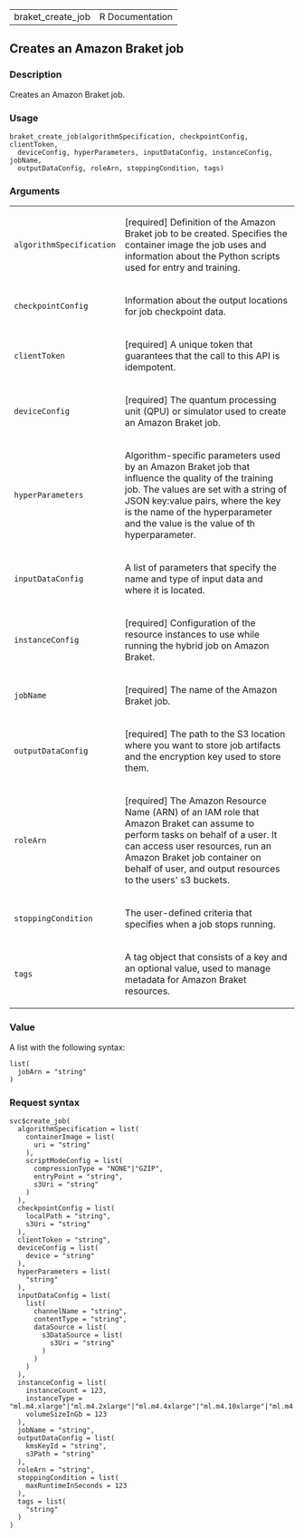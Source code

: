 <table style="width: 100%;">
<tbody>
<tr class="odd">
<td>braket_create_job</td>
<td style="text-align: right;">R Documentation</td>
</tr>
</tbody>
</table>

## Creates an Amazon Braket job

### Description

Creates an Amazon Braket job.

### Usage

    braket_create_job(algorithmSpecification, checkpointConfig, clientToken,
      deviceConfig, hyperParameters, inputDataConfig, instanceConfig, jobName,
      outputDataConfig, roleArn, stoppingCondition, tags)

### Arguments

<table>
<colgroup>
<col style="width: 35%" />
<col style="width: 65%" />
</colgroup>
<tbody>
<tr class="odd">
<td><code
id="braket_create_job_:_algorithmSpecification">algorithmSpecification</code></td>
<td><p>[required] Definition of the Amazon Braket job to be created.
Specifies the container image the job uses and information about the
Python scripts used for entry and training.</p></td>
</tr>
<tr class="even">
<td><code
id="braket_create_job_:_checkpointConfig">checkpointConfig</code></td>
<td><p>Information about the output locations for job checkpoint
data.</p></td>
</tr>
<tr class="odd">
<td><code id="braket_create_job_:_clientToken">clientToken</code></td>
<td><p>[required] A unique token that guarantees that the call to this
API is idempotent.</p></td>
</tr>
<tr class="even">
<td><code id="braket_create_job_:_deviceConfig">deviceConfig</code></td>
<td><p>[required] The quantum processing unit (QPU) or simulator used to
create an Amazon Braket job.</p></td>
</tr>
<tr class="odd">
<td><code
id="braket_create_job_:_hyperParameters">hyperParameters</code></td>
<td><p>Algorithm-specific parameters used by an Amazon Braket job that
influence the quality of the training job. The values are set with a
string of JSON key:value pairs, where the key is the name of the
hyperparameter and the value is the value of th hyperparameter.</p></td>
</tr>
<tr class="even">
<td><code
id="braket_create_job_:_inputDataConfig">inputDataConfig</code></td>
<td><p>A list of parameters that specify the name and type of input data
and where it is located.</p></td>
</tr>
<tr class="odd">
<td><code
id="braket_create_job_:_instanceConfig">instanceConfig</code></td>
<td><p>[required] Configuration of the resource instances to use while
running the hybrid job on Amazon Braket.</p></td>
</tr>
<tr class="even">
<td><code id="braket_create_job_:_jobName">jobName</code></td>
<td><p>[required] The name of the Amazon Braket job.</p></td>
</tr>
<tr class="odd">
<td><code
id="braket_create_job_:_outputDataConfig">outputDataConfig</code></td>
<td><p>[required] The path to the S3 location where you want to store
job artifacts and the encryption key used to store them.</p></td>
</tr>
<tr class="even">
<td><code id="braket_create_job_:_roleArn">roleArn</code></td>
<td><p>[required] The Amazon Resource Name (ARN) of an IAM role that
Amazon Braket can assume to perform tasks on behalf of a user. It can
access user resources, run an Amazon Braket job container on behalf of
user, and output resources to the users' s3 buckets.</p></td>
</tr>
<tr class="odd">
<td><code
id="braket_create_job_:_stoppingCondition">stoppingCondition</code></td>
<td><p>The user-defined criteria that specifies when a job stops
running.</p></td>
</tr>
<tr class="even">
<td><code id="braket_create_job_:_tags">tags</code></td>
<td><p>A tag object that consists of a key and an optional value, used
to manage metadata for Amazon Braket resources.</p></td>
</tr>
</tbody>
</table>

### Value

A list with the following syntax:

    list(
      jobArn = "string"
    )

### Request syntax

    svc$create_job(
      algorithmSpecification = list(
        containerImage = list(
          uri = "string"
        ),
        scriptModeConfig = list(
          compressionType = "NONE"|"GZIP",
          entryPoint = "string",
          s3Uri = "string"
        )
      ),
      checkpointConfig = list(
        localPath = "string",
        s3Uri = "string"
      ),
      clientToken = "string",
      deviceConfig = list(
        device = "string"
      ),
      hyperParameters = list(
        "string"
      ),
      inputDataConfig = list(
        list(
          channelName = "string",
          contentType = "string",
          dataSource = list(
            s3DataSource = list(
              s3Uri = "string"
            )
          )
        )
      ),
      instanceConfig = list(
        instanceCount = 123,
        instanceType = "ml.m4.xlarge"|"ml.m4.2xlarge"|"ml.m4.4xlarge"|"ml.m4.10xlarge"|"ml.m4.16xlarge"|"ml.g4dn.xlarge"|"ml.g4dn.2xlarge"|"ml.g4dn.4xlarge"|"ml.g4dn.8xlarge"|"ml.g4dn.12xlarge"|"ml.g4dn.16xlarge"|"ml.m5.large"|"ml.m5.xlarge"|"ml.m5.2xlarge"|"ml.m5.4xlarge"|"ml.m5.12xlarge"|"ml.m5.24xlarge"|"ml.c4.xlarge"|"ml.c4.2xlarge"|"ml.c4.4xlarge"|"ml.c4.8xlarge"|"ml.p2.xlarge"|"ml.p2.8xlarge"|"ml.p2.16xlarge"|"ml.p3.2xlarge"|"ml.p3.8xlarge"|"ml.p3.16xlarge"|"ml.p3dn.24xlarge"|"ml.p4d.24xlarge"|"ml.c5.xlarge"|"ml.c5.2xlarge"|"ml.c5.4xlarge"|"ml.c5.9xlarge"|"ml.c5.18xlarge"|"ml.c5n.xlarge"|"ml.c5n.2xlarge"|"ml.c5n.4xlarge"|"ml.c5n.9xlarge"|"ml.c5n.18xlarge",
        volumeSizeInGb = 123
      ),
      jobName = "string",
      outputDataConfig = list(
        kmsKeyId = "string",
        s3Path = "string"
      ),
      roleArn = "string",
      stoppingCondition = list(
        maxRuntimeInSeconds = 123
      ),
      tags = list(
        "string"
      )
    )

